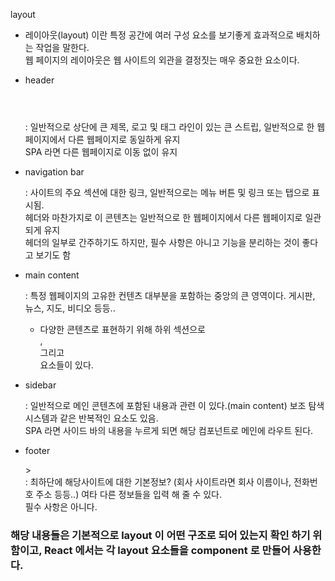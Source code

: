layout
 - 레이아웃(layout) 이란 특정 공간에 여러 구성 요소를 보기좋게 효과적으로 배치하는 작업을 말한다.  
   웹 페이지의 레이아웃은 웹 사이트의 외관을 결정짓는 매우 중요한 요소이다.  
  
- header<header></header>: 일반적으로 상단에 큰 제목, 로고 및 태그 라인이 있는 큰 스트립, 일반적으로 한 웹페이지에서 다른 웹페이지로 동일하게 유지  
  SPA 라면 다른 웹페이지로 이동 없이 유지  
- navigation bar<nav></nav>: 사이트의 주요 섹션에 대한 링크, 일반적으로는 메뉴 버튼 및 링크 또는 탭으로 표시됨.  
  헤더와 마찬가지로 이 콘텐츠는 일반적으로 한 웹페이지에서 다른 웹페이지로 일관되게 유지  
  헤더의 일부로 간주하기도 하지만, 필수 사항은 아니고 기능을 분리하는 것이 좋다고 보기도 함  
- main content<main></main>: 특정 웹페이지의 고유한 컨텐츠 대부분을 포함하는 중앙의 큰 영역이다. 게시판, 뉴스, 지도, 비디오 등등..  
    - 다양한 콘텐츠로 표현하기 위해 하위 섹션으로 <article></article>, <section></section> 그리고 <div></div> 요소들이 있다. 
- sidebar<aside></aside>: 일반적으로 메인 콘텐츠에 포함된 내용과 관련 이 있다.(main content) 보조 탐색 시스템과 같은 반복적인 요소도 있음.  
  SPA 라면 사이드 바의 내용을 누르게 되면 해당 컴포넌트로 메인에 라우트 된다.  
- footer<footer>></footer>: 최하단에 해당사이트에 대한 기본정보? (회사 사이트라면 회사 이름이나, 전화번호 주소 등등..) 여타 다른 정보들을 입력 해 줄 수 있다.  
  필수 사항은 아니다.

<h3>해당 내용들은 기본적으로 layout 이 어떤 구조로 되어 있는지 확인 하기 위함이고,
    React 에서는 각 layout 요소들을 component 로 만들어 사용한다.</h3>
